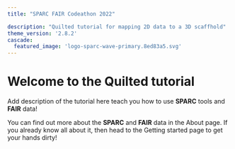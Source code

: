 ```yaml
---
title: "SPARC FAIR Codeathon 2022"

description: "Quilted tutorial for mapping 2D data to a 3D scaffhold"
theme_version: '2.8.2'
cascade:
  featured_image: 'logo-sparc-wave-primary.8ed83a5.svg'
---
```

# **Welcome to the Quilted tutorial**
Add description of the tutorial here teach you how to use **SPARC** tools and **FAIR** data!

You can find out more about the **SPARC** and **FAIR** data in the About page. If you already know all about it, then head to the Getting started page to get your hands dirty!
